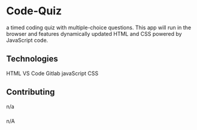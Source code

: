 # Code-Quiz

a timed coding quiz with multiple-choice questions. This app will run in the browser and features dynamically updated HTML and CSS powered by JavaScript code.

## Technologies

HTML
VS Code
Gitlab
javaScript
CSS

## Contributing

n/a

###

n/A
